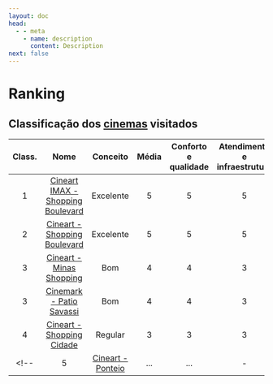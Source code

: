```yaml
---
layout: doc
head:
  - - meta
    - name: description
      content: Description
next: false
---
```


# Ranking

## Classificação dos [cinemas](./movie-theaters-list.html) visitados

| Class. | Nome | Conceito | Média | Conforto e qualidade | Atendimento e infraestrutura | Preço e localização |
| :---: | :---: | :---: | :---: | :---: | :---: |:---: |
| 1 | [Cineart IMAX - Shopping Boulevard](./movie-theaters-list.html#cineart-shopping-boulevard) | Excelente | 5 | 5 | 5 | 5 |
| 2 | [Cineart - Shopping Boulevard](./movie-theaters-list.html#cineart-shopping-boulevard) | Excelente | 5 | 5 | 5 | 5 |
| 3 | [Cineart - Minas Shopping](./movie-theaters-list.html#cineart-minas-shopping) | Bom | 4 | 4 | 3 | 5 |
| 3 | [Cinemark - Patio Savassi](./movie-theaters-list.html#cinemark-patio-savassi) | Bom | 4 | 4 | 3 | 5 |
| 4 | [Cineart - Shopping Cidade](./movie-theaters-list.html#cineart-shopping-cidade) | Regular | 3 | 3 | 3 | 5 |
<!-- | 5 | [Cineart - Ponteio](./movie-theaters-list.html#cineart-ponteio) | ... | ... | - | - | - | -->
